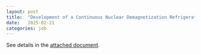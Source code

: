 ```yaml
---
layout: post
title:  "Development of a Continuous Nuclear Demagnetization Refrigerator at INSTITUT NEEL Grenoble - Start June/July 2025"
date:   2025-02-21
categories: job
---
```



See details in the <a href="https://github.com/UK-Quantum-Fluids-network/jobs/blob/main/_posts/CNDR%20job.pdf">attached document</a>.

